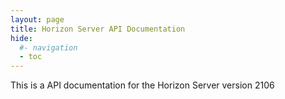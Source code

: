 ```yaml
---
layout: page
title: Horizon Server API Documentation
hide:
  #- navigation
  - toc
---
```


This is a API documentation for the Horizon Server version 2106

<swagger-ui src="rest-api-swagger-docs.json"/>
